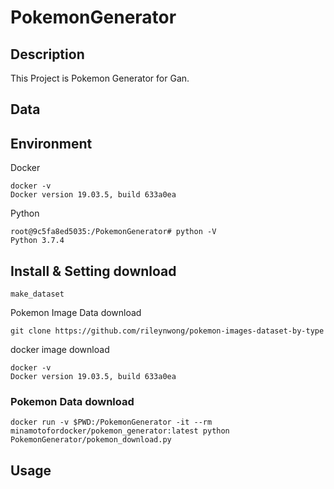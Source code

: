 # PokemonGenerator

## Description

This Project is Pokemon Generator for Gan.

## Data



## Environment
Docker
```
docker -v
Docker version 19.03.5, build 633a0ea
```

Python
```
root@9c5fa8ed5035:/PokemonGenerator# python -V
Python 3.7.4
```

## Install & Setting download
```
make_dataset
```

Pokemon Image Data download
```
git clone https://github.com/rileynwong/pokemon-images-dataset-by-type
```

docker image download
```
docker -v
Docker version 19.03.5, build 633a0ea
```

### Pokemon Data download
```
docker run -v $PWD:/PokemonGenerator -it --rm minamotofordocker/pokemon_generator:latest python PokemonGenerator/pokemon_download.py
```

## Usage
